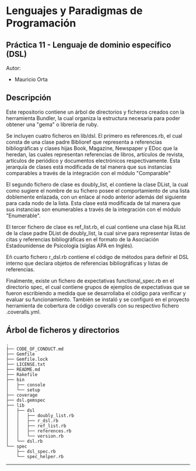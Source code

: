 Lenguajes y Paradigmas de Programación
==================


Práctica 11 - Lenguaje de dominio específico (DSL)
------------

Autor:

* Mauricio Orta

Descripción
----------------------

Este repositorio contiene un árbol de directorios y ficheros creados con la herramienta Bundler, la cual organiza la estructura necesaria para 
poder obtener una "gema" o librería de ruby.

Se incluyen cuatro ficheros en lib/dsl. El primero es references.rb, el cual consta de una clase padre Biblioref que representa a referencias bibliográficas
y clases hijas Book, Magazine, Newspaper y EDoc que la heredan, las cuales representan referencias de libros, artículos de revista, artículos de periódico y documentos
electrónicos respectivamente. Esta jerarquía de clases está modificada de tal manera que sus instancias comparables a través de la integración con el módulo "Comparable"

El segundo fichero de clase es doubly_list, el contiene la clase DList, la cual como sugiere el nombre de su fichero posee el comportamiento de
una lista doblemente enlazada, con un enlace al nodo anterior además del siguiente para cada nodo de la lista. Esta clase está modificada de tal 
manera que sus instancias son enumerables a través de la integración con el módulo "Enumerable".

El tercer fichero de clase es ref_list.rb, el cual contiene una clase hija RList de la clase padre DList de doubly_list, la cual sirve para representar
listas de citas y referencias bibliográficas en el formato de la Asociación Estadounidense de Psicología (siglas APA en Inglés).

Eñ cuarto fichero r_dsl.rb contiene el código de métodos para definir el DSL interno que declara objetos de referencias bibliográficas y listas
de referencias.

Finalmente, existe un fichero de expectativas functional_spec.rb en el directorio spec, el cual contiene grupos de ejemplos de expectativas
que se fueron escribiendo a medida que se desarrollaba el código para verificar y evaluar su funcionamiento. También se instaló y se configuró en el
proyecto herramienta de cobertura de código coveralls con su respectivo fichero .coveralls.yml.

Árbol de ficheros y directorios
-------------------------------
``` 
.
├── CODE_OF_CONDUCT.md
├── Gemfile
├── Gemfile.lock
├── LICENSE.txt
├── README.md
├── Rakefile
├── bin
│   ├── console
│   └── setup
├── coverage
├── dsl.gemspec
├── lib
│   ├── dsl
│   │   ├── doubly_list.rb
│   │   ├── r_dsl.rb
│   │   ├── ref_list.rb
│   │   ├── references.rb
│   │   └── version.rb
│   └── dsl.rb
└── spec
    ├── dsl_spec.rb
    └── spec_helper.rb

``` 
    
---------------------------
